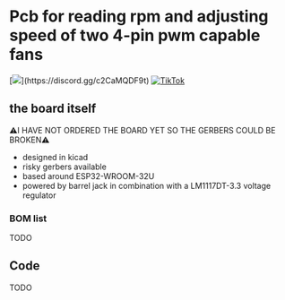 # Pcb for reading rpm and adjusting speed of two 4-pin pwm capable fans
[![](https://dcbadge.limes.pink/api/server/(https://discord.gg/c2CaMQDF9t))](https://discord.gg/c2CaMQDF9t)
[![TikTok](https://img.shields.io/badge/TikTok-000000?style=for-the-badge&logo=tiktok&logoColor=white)](https://www.tiktok.com/@muffin_tech_)

## the board itself
⚠️I HAVE NOT ORDERED THE BOARD YET SO THE GERBERS COULD BE BROKEN⚠️
- designed in kicad
- risky gerbers available
- based around ESP32-WROOM-32U
- powered by barrel jack in combination with a LM1117DT-3.3 voltage regulator

### BOM list
TODO
## Code
TODO
